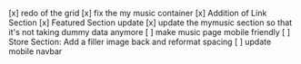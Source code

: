 [x] redo of the grid
[x] fix the my music container
[x] Addition of Link Section
[x] Featured Section update
[x] update the mymusic section so that it's not taking dummy data anymore
[ ] make music page mobile friendly
[ ] Store Section: Add a filler image back and reformat spacing
[ ] update mobile navbar
